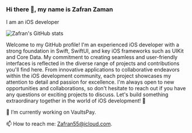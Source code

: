 ### Hi there 👋, my name is Zafran Zaman

I am an iOS developer

![Zafran's GitHub stats](https://github-readme-stats.vercel.app/api?username=Zafranzaman&show_icons=true)

Welcome to my GitHub profile! I'm an experienced iOS developer with a strong foundation in Swift, SwiftUI, and key iOS frameworks such as UIKit and Core Data. My commitment to creating seamless and user-friendly interfaces is reflected in the diverse range of projects and contributions you'll find here. From innovative applications to collaborative endeavors within the iOS development community, each project showcases my attention to detail and passion for excellence. I'm always open to new opportunities and collaborations, so don't hesitate to reach out if you have any questions or exciting projects to discuss. Let's build something extraordinary together in the world of iOS development! 🚀

🔭 I’m currently working on VaultsPay.

📫 How to reach me: Zafran55@icloud.com.
